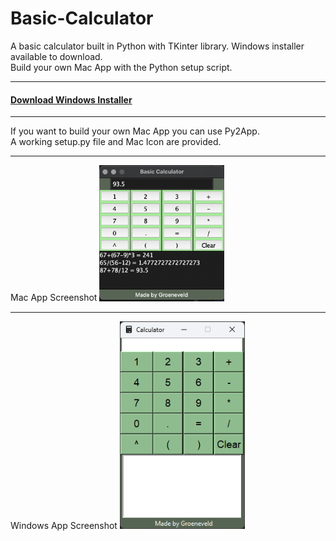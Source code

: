 # Basic-Calculator
A basic calculator built in Python with TKinter library. Windows installer available to download. 
<br>
Build your own Mac App with the Python setup script. 
<hr>
<h4><a href="https://github.com/groeneveldwoodstock/Basic-Calculator/blob/main/installBasicCalculator.exe" target="_blank" rel="noopener noreferrer">Download Windows Installer</a></h4>
<hr>
If you want to build your own Mac App you can use Py2App. 
<br>
A working setup.py file and Mac Icon are provided. 
<hr>
Mac App Screenshot
<img src="https://github.com/groeneveldwoodstock/Basic-Calculator/blob/main/CalcScreenshot.png" alt="Screen Shot" style="width:200px;">
  </body>
<hr>
Windows App Screenshot
<img src="https://github.com/groeneveldwoodstock/Basic-Calculator/blob/main/WindowsBasicCalcScreen.png" alt="Screen Shot" style="width:200px;">
  </body>
